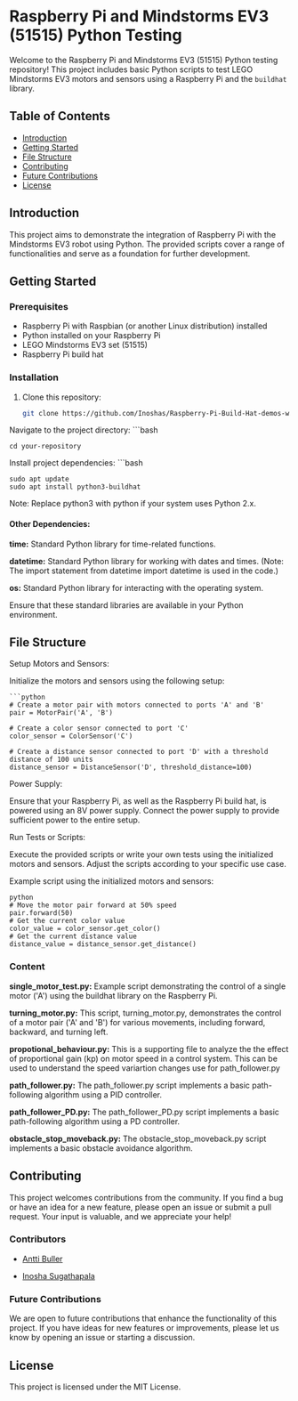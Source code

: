 
# Raspberry Pi and Mindstorms EV3 (51515) Python Testing

Welcome to the Raspberry Pi and Mindstorms EV3 (51515) Python testing repository! This project includes basic Python scripts to test LEGO Mindstorms EV3 motors and sensors using a Raspberry Pi and the `buildhat` library.

## Table of Contents

- [Introduction](#introduction)
- [Getting Started](#getting-started)
- [File Structure](#file-structure)
- [Contributing](#contributing)
- [Future Contributions](#future-contributions)
- [License](#license)

## Introduction

This project aims to demonstrate the integration of Raspberry Pi with the Mindstorms EV3 robot using Python. The provided scripts cover a range of functionalities and serve as a foundation for further development.

## Getting Started

### Prerequisites

- Raspberry Pi with Raspbian (or another Linux distribution) installed
- Python installed on your Raspberry Pi
- LEGO Mindstorms EV3 set (51515)
- Raspberry Pi build hat

### Installation

1. Clone this repository:
    ```bash
    git clone https://github.com/Inoshas/Raspberry-Pi-Build-Hat-demos-with-Mindstorm-51515

Navigate to the project directory: 
    ```bash

    cd your-repository 

Install project dependencies:
    ```bash

    sudo apt update
    sudo apt install python3-buildhat
Note: Replace python3 with python if your system uses Python 2.x.

#### Other Dependencies:
**time:** Standard Python library for time-related functions.

**datetime:** Standard Python library for working with dates and times. (Note: The import statement from datetime import datetime is used in the code.)

**os:** Standard Python library for interacting with the operating system.

Ensure that these standard libraries are available in your Python environment.

## File Structure
Setup Motors and Sensors:

Initialize the motors and sensors using the following setup:

    ```python
    # Create a motor pair with motors connected to ports 'A' and 'B'
    pair = MotorPair('A', 'B')

    # Create a color sensor connected to port 'C'
    color_sensor = ColorSensor('C')

    # Create a distance sensor connected to port 'D' with a threshold distance of 100 units
    distance_sensor = DistanceSensor('D', threshold_distance=100)

Power Supply:

Ensure that your Raspberry Pi, as well as the Raspberry Pi build hat, is powered using an 8V power supply. Connect the power supply to provide sufficient power to the entire setup.

Run Tests or Scripts:

Execute the provided scripts or write your own tests using the initialized motors and sensors. Adjust the scripts according to your specific use case.

Example script using the initialized motors and sensors: 

    python
    # Move the motor pair forward at 50% speed
    pair.forward(50) 
    # Get the current color value 
    color_value = color_sensor.get_color() 
    # Get the current distance value
    distance_value = distance_sensor.get_distance()



### Content

**single_motor_test.py:** Example script demonstrating the control of a single motor ('A') using the buildhat library on the Raspberry Pi.

**turning_motor.py:** This script, turning_motor.py, demonstrates the control of a motor pair ('A' and 'B') for various movements, including forward, backward, and turning left.

**propotional_behaviour.py:** This is a supporting file to analyze the the effect of proportional gain (kp) on motor speed in a control system. This can be used to understand the speed variartion changes use for path_follower.py

**path_follower.py:** The path_follower.py script implements a basic path-following algorithm using a PID controller. 

**path_follower_PD.py:** The path_follower_PD.py script implements a basic path-following algorithm using a PD controller.

**obstacle_stop_moveback.py:** The obstacle_stop_moveback.py script implements a basic obstacle avoidance algorithm.

## Contributing
This project welcomes contributions from the community. If you find a bug or have an idea for a new feature, please open an issue or submit a pull request. Your input is valuable, and we appreciate your help!


### Contributors

- [Antti Buller](https://github.com/anatt1b)
  
- [Inosha Sugathapala](https://github.com/Inoshas)

### Future Contributions
We are open to future contributions that enhance the functionality of this project. If you have ideas for new features or improvements, please let us know by opening an issue or starting a discussion.

## License

This project is licensed under the MIT License.

